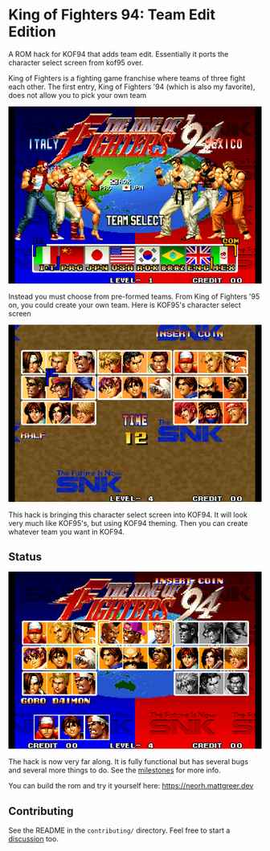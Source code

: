 # King of Fighters 94: Team Edit Edition

A ROM hack for KOF94 that adds team edit. Essentially it ports the character select screen from kof95 over.

King of Fighters is a fighting game franchise where teams of three fight each other. The first entry, King of Fighters '94 (which is also my favorite), does not allow you to pick your own team

![kof94 team select screen](https://github.com/city41/kof94te/blob/main/kof94TeamSelect.png?raw=true)

Instead you must choose from pre-formed teams. From King of Fighters '95 on, you could create your own team. Here is KOF95's character select screen

![kof95 team select screen](https://github.com/city41/kof94te/blob/main/kof95CharSelect.png?raw=true)

This hack is bringing this character select screen into KOF94. It will look very much like KOF95's, but using KOF94 theming. Then you can create whatever team you want in KOF94.

## Status

![kof94te char select](https://github.com/city41/kof94te/blob/main/kof94teCharSelect.png?raw=true)

The hack is now very far along. It is fully functional but has several bugs and several more things to do. See the [milestones](https://github.com/city41/kof94te/milestones) for more info.

You can build the rom and try it yourself here: https://neorh.mattgreer.dev

## Contributing

See the README in the `contributing/` directory. Feel free to start a [discussion](https://github.com/city41/kof94te/discussions) too.
